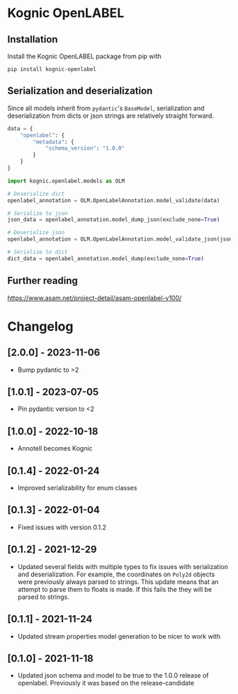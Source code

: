 # Kognic OpenLABEL

## Installation
Install the Kognic OpenLABEL package from pip with

    pip install kognic-openlabel

## Serialization and deserialization

Since all models inherit from `pydantic`'s `BaseModel`, serialization and deserialization from dicts or json strings are relatively straight forward. 

```py
data = {
    "openlabel": {
        "metadata": {
            "schema_version": "1.0.0"
        }
    }
}

import kognic.openlabel.models as OLM

# Deserialize dict
openlabel_annotation = OLM.OpenLabelAnnotation.model_validate(data)

# Serialize to json
json_data = openlabel_annotation.model_dump_json(exclude_none=True)

# Deserialize json
openlabel_annotation = OLM.OpenLabelAnnotation.model_validate_json(json_data)

# Serialize to dict
dict_data = openlabel_annotation.model_dump(exclude_none=True)
```
    
## Further reading
https://www.asam.net/project-detail/asam-openlabel-v100/

# Changelog

## [2.0.0] - 2023-11-06
- Bump pydantic to >2

## [1.0.1] - 2023-07-05
- Pin pydantic version to <2

## [1.0.0] - 2022-10-18
- Annotell becomes Kognic

## [0.1.4] - 2022-01-24
- Improved serializability for enum classes

## [0.1.3] - 2022-01-04
- Fixed issues with version 0.1.2

## [0.1.2] - 2021-12-29
- Updated several fields with multiple types to fix issues with serialization and deserialization.
For example, the coordinates on `Poly2d` objects were previously always parsed to strings.
  This update means that an attempt to parse them to floats is made. If this fails the they will be parsed to strings. 

## [0.1.1] - 2021-11-24
- Updated stream properties model generation to be nicer to work with

## [0.1.0] - 2021-11-18
- Updated json schema and model to be true to the 1.0.0 release of openlabel. Previously it was based on the release-candidate

